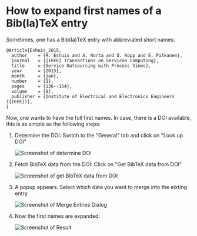 # How to expand first names of a Bib\(la\)TeX entry

Sometimes, one has a Bib\(la\)TeX entry with abbreviated short names:

```text
@Article{Eshuis_2015,
  author    = {R. Eshuis and A. Norta and O. Kopp and E. Pitkanen},
  journal   = {{IEEE} Transactions on Services Computing},
  title     = {Service Outsourcing with Process Views},
  year      = {2015},
  month     = {jan},
  number    = {1},
  pages     = {136--154},
  volume    = {8},
  publisher = {Institute of Electrical and Electronics Engineers ({IEEE})},
}
```

Now, one wants to have the full first names. In case, there is a DOI available, this is as simple as the following steps:

1. Determine the DOI: Switch to the "General" tab and click on "Look up DOI"

   ![Screenshot of determine DOI](../.gitbook/assets/expand-firstnames-step-1.png)

2. Fetch BibTeX data from the DOI: Click on "Get BibTeX data from DOI"

   ![Screenshot of get BibTeX data from DOI](../.gitbook/assets/expand-firstnames-step-2.png)

3. A popup appears. Select which data you want to merge into the eixting entry

   ![Screenshot of Merge Entries Dialog](../.gitbook/assets/expand-firstnames-step-3.png)

4. Now the first names are expanded:

   ![Screenshot of Result](../.gitbook/assets/expand-firstnames-step-4.png)


